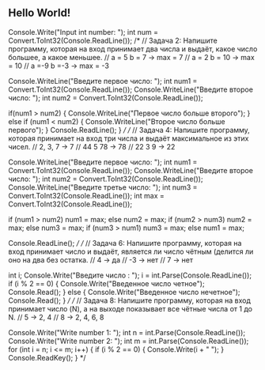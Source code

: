 ## Hello World!

Console.Write("Input int number: ");
int num = Convert.ToInt32(Console.ReadLine());
/*
// Задача 2: Напишите программу, которая на вход принимает два числа и выдаёт, какое число большее, а какое меньшее.
// a = 5 b = 7 -> max = 7
// a = 2 b = 10 -> max = 10
// a =-9 b =-3 -> max = -3
 
Console.WriteLine("Введите первое число: ");
int num1 = Convert.ToInt32(Console.ReadLine());
Console.WriteLine("Введите второе число: ");
int num2 = Convert.ToInt32(Console.ReadLine());
 
if(num1 > num2)
{
Console.WriteLine("Первое число больше второго");
}
else if (num1 < num2)
{
Console.WriteLine("Второе число больше первого");
}
Console.ReadLine();
}
*/
/*
// Задача 4: Напишите программу, которая принимает на вход три числа и выдаёт максимальное из этих чисел.
// 2, 3, 7 -> 7
// 44 5 78 -> 78
// 22 3 9 -> 22

Console.WriteLine("Введите первое число: ");
int num1 = Convert.ToInt32(Console.ReadLine());
Console.WriteLine("Введите второе число: ");
int num2 = Convert.ToInt32(Console.ReadLine());
Console.WriteLine("Введите третье число: ");
int num3 = Convert.ToInt32(Console.ReadLine());
int max = Convert.ToInt32(Console.ReadLine());
  
if (num1 > num2) 
num1 = max;
else num2 = max;
if (num2 > num3)
num2 = max;
else num3 = max;
if (num3 > num1)
num3 = max;
else num1 = max;

Console.ReadLine();
*/
/*
// Задача 6: Напишите программу, которая на вход принимает число и выдаёт, является ли число чётным (делится ли оно на два без остатка.
// 4 -> да
// -3 -> нет
// 7 -> нет
 
 int i; 
Console.Write("Введите число : "); 
i = int.Parse(Console.ReadLine()); 
if (i % 2 == 0) 
{ 
Console.Write("Введенное число четное"); 
Console.Read(); 
} 
else 
{ 
Console.Write("Введенное число нечетное"); 
Console.Read();
}
*/
/*
// Задача 8: Напишите программу, которая на вход принимает число (N), а на выходе показывает все чётные числа от 1 до N.
// 5 -> 2, 4
// 8 -> 2, 4, 6, 8 

Console.Write("Write number 1: ");
int n = int.Parse(Console.ReadLine());
Console.Write("Write number 2: ");
int m = int.Parse(Console.ReadLine());
for (int i = n; i <= m; i++)
{
if (i % 2 == 0) 
{
Console.Write(i + " ");
}
Console.ReadKey();
}
*/
